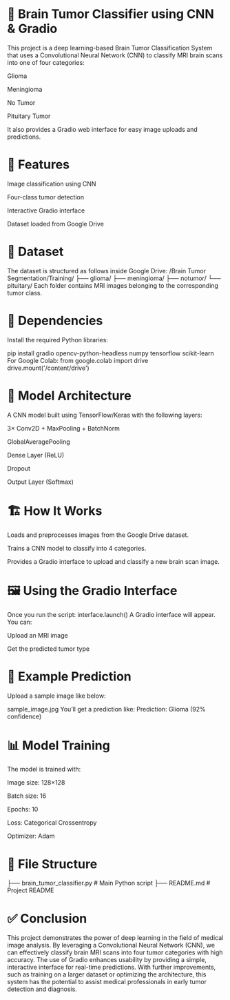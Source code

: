 # 🧠 Brain Tumor Classifier using CNN & Gradio
This project is a deep learning-based Brain Tumor Classification System that uses a Convolutional Neural Network (CNN) to classify MRI brain scans into one of four categories:

Glioma

Meningioma

No Tumor

Pituitary Tumor

It also provides a Gradio web interface for easy image uploads and predictions.

# 🚀 Features
Image classification using CNN

Four-class tumor detection

Interactive Gradio interface

Dataset loaded from Google Drive

# 📁 Dataset
The dataset is structured as follows inside Google Drive:
/Brain Tumor Segmentation/Training/
    ├── glioma/
    ├── meningioma/
    ├── notumor/
    └── pituitary/
Each folder contains MRI images belonging to the corresponding tumor class.

# 🧰 Dependencies
Install the required Python libraries:

pip install gradio opencv-python-headless numpy tensorflow scikit-learn
For Google Colab:
from google.colab import drive
drive.mount('/content/drive')
# 🧠 Model Architecture
A CNN model built using TensorFlow/Keras with the following layers:

3× Conv2D + MaxPooling + BatchNorm

GlobalAveragePooling

Dense Layer (ReLU)

Dropout

Output Layer (Softmax)

# 🏗️ How It Works
Loads and preprocesses images from the Google Drive dataset.

Trains a CNN model to classify into 4 categories.

Provides a Gradio interface to upload and classify a new brain scan image.

# 🖼️ Using the Gradio Interface
Once you run the script:
interface.launch()
A Gradio interface will appear. You can:

Upload an MRI image

Get the predicted tumor type

# 🧪 Example Prediction
Upload a sample image like below:

sample_image.jpg
You’ll get a prediction like:
Prediction: Glioma (92% confidence)

# 📊 Model Training
The model is trained with:

Image size: 128×128

Batch size: 16

Epochs: 10

Loss: Categorical Crossentropy

Optimizer: Adam

# 📎 File Structure
├── brain_tumor_classifier.py   # Main Python script
├── README.md                   # Project README

# ✅ Conclusion
This project demonstrates the power of deep learning in the field of medical image analysis. By leveraging a Convolutional Neural Network (CNN), we can effectively classify brain MRI scans into four tumor categories with high accuracy. The use of Gradio enhances usability by providing a simple, interactive interface for real-time predictions. With further improvements, such as training on a larger dataset or optimizing the architecture, this system has the potential to assist medical professionals in early tumor detection and diagnosis.
